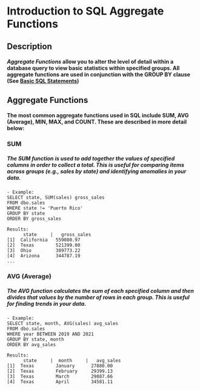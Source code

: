 # Introduction to SQL Aggregate Functions
## Description
#### _Aggregate Functions_ allow you to alter the level of detail within a database query to view basic statistics within specified groups. All aggregate functions are used in conjunction with the GROUP BY clause (See [Basic SQL Statements](https://github.com/uvudataclub2022/UVU-2022-2023/blob/Data-Analytics/Relational%20Databases%20(SQL)/Tutorials/SQL/Basic%20SQL%20Statements.md))
## Aggregate Functions
#### The most common aggregate functions used in SQL include SUM, AVG (Average), MIN, MAX, and COUNT. These are described in more detail below:
### SUM
##### The _SUM_ function is used to add together the values of specified columns in order to collect a total. This is useful for comparing items across groups (e.g., sales by state) and identifying anomalies in your data.
    - Example:
    SELECT state, SUM(sales) gross_sales
    FROM dbo.sales
    WHERE state != 'Puerto Rico'
    GROUP BY state
    ORDER BY gross_sales
    
    Results:
          state     |   gross_sales
    [1]  California   559080.97
    [2]  Texas        521399.00
    [3]  Ohio         389773.22
    [4]  Arizona      344787.19
    ...
### AVG (Average)
##### The _AVG_ function calculates the sum of each specified column and then divides that values by the number of rows in each group. This is useful for finding trends in your data.
    - Example:
    SELECT state, month, AVG(sales) avg_sales
    FROM dbo.sales
    WHERE year BETWEEN 2019 AND 2021
    GROUP BY state, month
    ORDER BY avg_sales
    
    Results:
          state     |  month     |   avg_sales
    [1]  Texas        January      27880.00
    [2]  Texas        February     29399.13
    [3]  Texas        March        29887.66
    [4]  Texas        April        34581.11
